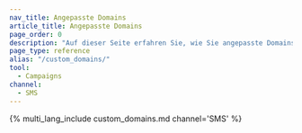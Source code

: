 ```yaml
---
nav_title: Angepasste Domains
article_title: Angepasste Domains
page_order: 0
description: "Auf dieser Seite erfahren Sie, wie Sie angepasste Domains verwenden können, um ein konsistentes Markenimage darzustellen."
page_type: reference
alias: "/custom_domains/"
tool:
  - Campaigns
channel:
  - SMS
---
```


{% multi_lang_include custom_domains.md channel='SMS' %}